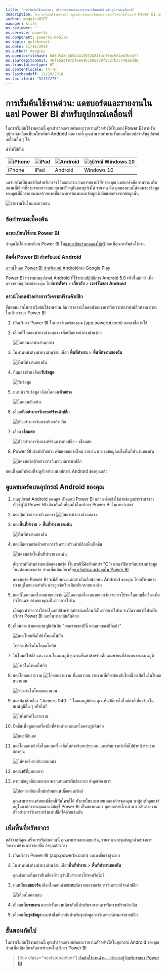```yaml
---
title: 'การเริ่มต้นใช้งานด่วน: สำรวจแดชบอร์ดและรายงานในแอปสำหรับอุปกรณ์เคลื่อนที่'
description: ในการเริ่มต้นใช้งานด่วนนี้ คุณสำรวจแดชบอร์ดและรายงานตัวอย่างได้ในแอป Power BI สำหรับอุปกรณ์เคลื่อนที่
author: maggiesMSFT
manager: kfile
ms.reviewer: ''
ms.service: powerbi
ms.component: powerbi-mobile
ms.topic: quickstart
ms.date: 11/16/2018
ms.author: maggies
ms.openlocfilehash: 6d5d543c3654da13592b24f4c70bc964eb7bddff
ms.sourcegitcommit: 46f1ba3f972f6e64bce05ad0fd527b27c49aedd6
ms.translationtype: HT
ms.contentlocale: th-TH
ms.lasthandoff: 11/20/2018
ms.locfileid: "52157275"
---
```

# <a name="quickstart-explore-dashboards-and-reports-in-the-power-bi-mobile-apps"></a>การเริ่มต้นใช้งานด่วน: แดชบอร์ดและรายงานในแอป Power BI สำหรับอุปกรณ์เคลื่อนที่
ในการเริ่มต้นใช้งานด่วนนี้ คุณสำรวจแดชบอร์ดและรายงานตัวอย่างได้ในแอป Power BI สำหรับอุปกรณ์เคลื่อนที่บนโทรศัพท์ Android นอกจากนี้ คุณสามารถทำตามขั้นตอนในแอปสำหรับอุปกรณ์เคลื่อนอื่น ๆ ได้ 

นำไปใช้กับ:

| ![iPhone](./media/mobile-apps-quickstart-view-dashboard-report/iphone-logo-30-px.png) | ![iPad](./media/mobile-apps-quickstart-view-dashboard-report/ipad-logo-30-px.png) | ![Android](./media/mobile-apps-quickstart-view-dashboard-report/android-logo-30-px.png) | ![อุปกรณ์ Windows 10](./media/mobile-apps-quickstart-view-dashboard-report/win-10-logo-30-px.png) |
|:--- |:--- |:--- |:--- |
| iPhone | iPad | Android | Windows 10 |

แดชบอร์ดเป็นพอร์ทัลสำหรับวงจรชีวิตและกระบวนการของบริษัทของคุณ แดชบอร์ดคือภาพรวมหรือสถานที่เดียวที่สามารถตรวจสอบสถานะปัจจุบันของธุรกิจได้ รายงาน คือ มุมมองแบบโต้ตอบของข้อมูลของคุณที่มีการแสดงผลด้วยภาพที่แสดงการค้นพบและข้อมูลเชิงลึกแตกต่างจากข้อมูลนั้น 

![รายงานในโหมดแนวนอน](././media/mobile-apps-quickstart-view-dashboard-report/power-bi-android-quickstart-report.png)

## <a name="prerequisites"></a>ข้อกำหนดเบื้องต้น

### <a name="sign-up-for-power-bi"></a>ลงทะเบียนใช้งาน Power BI
ถ้าคุณไม่ได้ลงทะเบียน Power BI ให้[ลงทะเบียนรุ่นทดลองใช้ฟรี](https://app.powerbi.com/signupredirect?pbi_source=web)ก่อนที่คุณจะเริ่มต้นใช้งาน

### <a name="install-the-power-bi-for-android-app"></a>ติดตั้ง Power BI สำหรับแอป Android
[ดาวน์โหลด Power BI สำหรับแอป Android](http://go.microsoft.com/fwlink/?LinkID=544867)จาก Google Play

Power BI ทำงานบนอุปกรณ์ Android ที่ใช้ระบบปฏิบัติการ Android 5.0 หรือใหม่กว่า เพื่อตรวจสอบอุปกรณ์ของคุณ ไปที่**การตั้งค่า** > **เกี่ยวกับ** > **เวอร์ชันของ Android**

### <a name="download-the-retail-analysis-sample"></a>ดาวน์โหลดตัวอย่างการวิเคราะห์ร้านค้าปลีก
ขั้นตอนแรกในการเริ่มต้นใช้งานด่วน คือ การดาวน์โหลดตัวอย่างการวิเคราะห์การค้าปลีกทางการขายในบริการของ Power BI

1. เปิดบริการ Power BI ในเบราว์เซอร์ของคุณ (app.powerbi.com) และลงชื่อเข้าใช้

1. เลือกที่ไอคอนนำทางส่วนกลาง เพื่อเปิดการนำทางด้านซ้าย

    ![ไอคอนนำทางส่วนกลาง](./media/mobile-apps-quickstart-view-dashboard-report/power-bi-android-quickstart-global-nav-icon.png)

2. ในบานหน้าต่างนำทางด้านซ้าย เลือก **พื้นที่ทำงาน** > **พื้นที่ทำงานของฉัน**

    ![พื้นที่ทำงานของฉัน](./media/mobile-apps-quickstart-view-dashboard-report/power-bi-android-quickstart-my-workspace.png)

3. ที่มุมล่างซ้าย เลือก**รับข้อมูล**
   
    ![รับข้อมูล](./media/mobile-apps-quickstart-view-dashboard-report/power-bi-get-data.png)

3. บนหน้า รับข้อมูล เลือกไอคอน**ตัวอย่าง**
   
   ![ไอคอนตัวอย่าง](./media/mobile-apps-quickstart-view-dashboard-report/power-bi-samples-icon.png)

4. เลือก**ตัวอย่างการวิเคราะห์ร้านค้าปลีก**
 
    ![ตัวอย่างการวิเคราะห์การค้าปลีก](./media/mobile-apps-quickstart-view-dashboard-report/power-bi-rs.png)
 
8. เลือก **เชื่อมต่อ**  
  
   ![ตัวอย่างการวิเคราะห์ด้านการขายปลีก - เชื่อมต่อ](./media/mobile-apps-quickstart-view-dashboard-report/retail16.png)
   
5. Power BI นำเข้าตัวอย่าง เพิ่มแดชบอร์ดใหม่ รายงาน และชุดข้อมูลลงในพื้นที่ทำงานของฉัน
   
   ![แดชบอร์ดตัวอย่างการวิเคราะห์การค้าปลีก](./media/mobile-apps-quickstart-view-dashboard-report/power-bi-service-opportunity-sample.png)

ตอนนี้คุณก็พร้อมที่จะดูตัวอย่างบนอุปกรณ์ Android ของคุณแล้ว

## <a name="view-a-dashboard-on-your-android-device"></a>ดูแดชบอร์ดบนอุปกรณ์ Android ของคุณ
1. บนอุปกรณ์ Android ของคุณ เปิดแอป Power BI แล้วลงชื่อเข้าใช้ด้วยข้อมูลประจำตัวของบัญชีผู้ใช้ Power BI เดียวกันกับที่คุณใช้ในบริการ Power BI ในเบราว์เซอร์

1.  แตะปุ่มการนำทางส่วนกลาง ![ปุ่มการนำทางส่วนกลาง](./media/mobile-apps-quickstart-view-dashboard-report/power-bi-iphone-global-nav-button.png).

2.  แตะ**พื้นที่ทำงาน** > **พื้นที่ทำงานของฉัน**

    ![พื้นที่ทำงานของฉัน](./media/mobile-apps-quickstart-view-dashboard-report/power-bi-android-quickstart-workspaces.png)

3. แตะที่แดชบอร์ดตัวอย่างการวิเคราะห์ร้านค้าปลีกเพื่อเปิดขึ้น
 
    ![แดชบอร์ดในพื้นที่ทำงานของฉัน](./media/mobile-apps-quickstart-view-dashboard-report/power-bi-android-quickstart-open-retail.png)
   
    สัญกรณ์ที่ด้านล่างของชื่อแดชบอร์ด (ในกรณีนี้คือตัวอักษร "C") แสดงวิธีการจัดประเภทข้อมูลในแต่ละแดชบอร์ด อ่านเพิ่มเติมเกี่ยวกับ[การจัดประเภทข้อมูลใน Power BI](../../service-data-classification.md)

    แดชบอร์ด Power BI จะมีลักษณะแตกต่างกันเล็กน้อยบน Android ของคุณ ไทล์ทั้งหมดจะปรากฏในขนาดเท่ากัน และถูกจัดเรียงทีละอันจากบนลงล่าง

4. แตะที่ไอคอนเครื่องหมายดอกจัน ![ไอคอนเครื่องหมายดอกจันรายการโปรด](./media/mobile-apps-quickstart-view-dashboard-report/power-bi-android-quickstart-favorite-icon.png) ในแถบชื่อเรื่องเพื่อทำให้แดชบอร์ดของคุณเป็นรายการโปรด

    เมื่อคุณทำรายการโปรดในแอปสำหรับอุปกรณ์เคลื่อนที่เป็นรายการโปรด จะเป็นรายการโปรดในบริการ Power BI และในทางกลับกันด้วย

4. เลื่อนลงแล้วแตะแผนภูมิเส้นทึบ "ยอดขายของปีนี้ ยอดขายของปีที่แล้ว"

    ![แตะไทล์เพื่อไปยังโหมดโฟกัส](./media/mobile-apps-quickstart-view-dashboard-report/power-bi-android-quickstart-tap-tile-fave.png)

    ไทล์จะเปิดขึ้นในโหมดโฟกัส

7. ในโหมดโฟกัส แตะ เม.ย.ในแผนภูมิ คุณจะเห็นค่าสำหรับเดือนเมษายนที่ด้านบนของแผนภูมิ

    ![ไทล์ในโหมดโฟกัส](./media/mobile-apps-quickstart-view-dashboard-report/power-bi-android-quickstart-tile-focus.png)

8. แตะไอคอนรายงาน ![ไอคอนรายงาน](./media/mobile-apps-quickstart-view-dashboard-report/power-bi-android-quickstart-report-icon.png) ที่มุมขวาบน รายงานที่เกี่ยวข้องกับไทล์นี้จะเปิดขึ้นในโหมดแนวนอน

    ![รายงานในโหมดแนวนอน](././media/mobile-apps-quickstart-view-dashboard-report/power-bi-android-quickstart-report.png)

9. แตะฟองสีเหลือง "Juniors 040 -" ในแผนภูมิฟอง คุณเห็นวิธีการไฮไลท์ค่าที่เกี่ยวข้องในแผนภูมิอื่น ๆ หรือไม่? 

    ![ไฮไลท์ค่าในรายงาน](./media/mobile-apps-quickstart-view-dashboard-report/power-bi-android-quickstart-cross-highlight.png)

10. ปัดขึ้นเพื่อดูแถบเครื่องมือที่ด้านล่างและแตะไอคอนรูปดินสอ

    ![แตะที่ดินสอ](./media/mobile-apps-quickstart-view-dashboard-report/power-bi-android-quickstart-tap-pencil.png)

11. แตะไอคอนหน้ายิ้มในแถบเครื่องมือใส่คำอธิบายประกอบ และเพิ่มบางหน้ายิ้มไปยังหน้ารายงานของคุณ
 
    ![ใส่คำอธิบายประกอบหน้า](./media/mobile-apps-quickstart-view-dashboard-report/power-bi-android-quickstart-annotate.png)

12. แตะ**แชร์**ที่มุมบนขวา

1. กรอกข้อมูลอีเมลของของพวกเขาและเพิ่มข้อความ ถ้าคุณต้องการ  

    ![ข้อความอีเมลใหม่พร้อมสแนปช็อตและลิงก์](./media/mobile-apps-quickstart-view-dashboard-report/power-bi-android-quickstart-send-snapshot.png)

    คุณสามาราถแชร์สแนปช็อตนี้กับใครก็ได้ ทั้งภายในและภายนอกองค์กรของคุณ หาผู้คนที่คุณแชร์อยู่ในองค์กรของคุณและมีบัญชี Power BI เป็นของตนเอง บุคคลเหล่านี้จะสามารถเปิดรายงานตัวอย่างการวิเคราะห์ร้านค้าปลีกได้ด้วยเช่นกัน

## <a name="clean-up-resources"></a>เพิ่มพื้นที่ทรัพยากร

หลังจากที่คุณเสร็จการเริ่มต้นด่วนนี้ คุณสามารถลบแดชบอร์ด, รายงาน และชุดข้อมูลตัวอย่างการวิเคราะห์ด้านการขายปลีก ถ้าคุณต้องการ

1. เปิดบริการ Power BI (app.powerbi.com) และลงชื่อเข้าสู่ระบบ

2. ในบานหน้าต่างนำทางด้านซ้าย เลือก**พื้นที่ทำงาน** > **พื้นที่ทำงานของฉัน**

    คุณสังเกตเห็นดาวสีเหลืองที่ระบุว่าเป็นรายการโปรดหรือไม่?

3. บนแท็บ**แดชบอร์ด** เลือกไอคอนถังขยะ**ลบ**ถัดจากแดชบอร์ดการวิเคราะห์ร้านค้าปลีก

    ![เลือกไอคอนลบ](./media/mobile-apps-quickstart-view-dashboard-report/power-bi-android-quickstart-delete-retail.png)

4. เลือกแท็บ**รายงาน** และทำขั้นตอนเดียวกันนี้สำหรับรายงานการวิเคราะห์ร้านค้าปลีก

5. เลือกแท็บ**ชุดข้อมูล** และทำสิ่งเดียวกันสำหรับชุดข้อมูลการวิเคราะห์ด้านการขายปลีก


## <a name="next-steps"></a>ขั้นตอนถัดไป

ในการเริ่มต้นใช้งานด่วนนี้ คุณสำรวจแดชบอร์ดและรายงานตัวอย่างได้ในอุปกรณ์ Android ของคุณ อ่านเพิ่มเติมเกี่ยวกับการทำงานในบริการ Power BI 

> [!div class="nextstepaction"]
> [เริ่มต้นใช้งานด่วน - ทำความรู้จักบริการของ Power BI](../end-user-experience.md)

